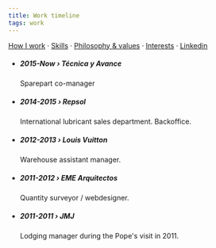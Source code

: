 ```yaml
---
title: Work timeline
tags: work
---
```


<a href="https://carlosrodrigo.com/blog/2024-12-01-how-i-work/">How I work</a> · [Skills](https://carlosrodrigo.com/blog/2024-12-22-skills/) · [Philosophy & values](https://carlosrodrigo.com/blog/2024-12-22-work-ethics/) · [Interests](https://carlosrodrigo.com/blog/2024-12-22-interests/) ·  <a href="https://www.linkedin.com/in/crodrigoturner/">Linkedin</a>

<ul>
<li><h5>2015-Now › Técnica y Avance</h5>
<p>Sparepart co-manager</p></li>
	<li><h5>2014-2015 › Repsol</h5>
<p>International lubricant sales department. Backoffice.</p></li>
	<li><h5>2012-2013 › Louis Vuitton</h5>
<p>Warehouse assistant manager.</p></li>
	<li><h5>2011-2012 › EME Arquitectos</h5>
<p>Quantity surveyor / webdesigner.</p></li>
	<li><h5>2011-2011 › JMJ</h5>
<p>Lodging manager during the Pope's visit in 2011.</p>
</li>
</ul>